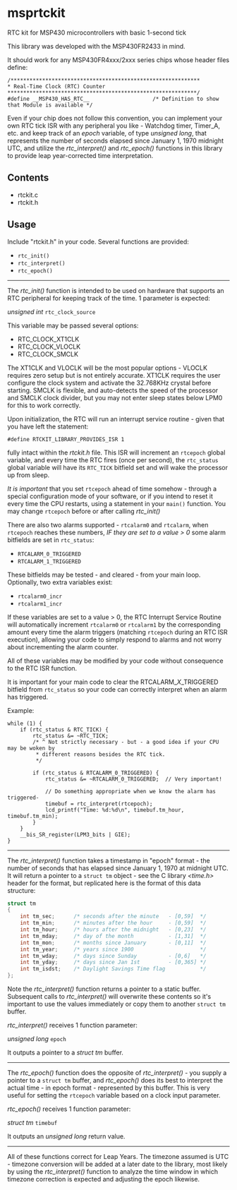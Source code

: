 # msprtckit
RTC kit for MSP430 microcontrollers with basic 1-second tick

This library was developed with the MSP430FR2433 in mind.

It should work for any MSP430FR4xxx/2xxx series chips whose header files define:

    /************************************************************
    * Real-Time Clock (RTC) Counter
    ************************************************************/
    #define __MSP430_HAS_RTC__                    /* Definition to show that Module is available */

Even if your chip does not follow this convention, you can implement your own RTC tick ISR
with any peripheral you like - Watchdog timer, Timer_A, etc. and keep track of an *epoch* variable,
of type *unsigned long*, that represents the number of seconds elapsed since
January 1, 1970 midnight UTC, and utilize the *rtc_interpret()* and *rtc_epoch()* functions in this
library to provide leap year-corrected time interpretation.

## Contents

* rtckit.c
* rtckit.h

## Usage

Include "rtckit.h" in your code.  Several functions are provided:

* ``rtc_init()``
* ``rtc_interpret()``
* ``rtc_epoch()``

---
The *rtc_init()* function is intended to be used on hardware that supports an RTC peripheral
for keeping track of the time.  1 parameter is expected:

*unsigned int* ``rtc_clock_source``

This variable may be passed several options:

* RTC_CLOCK_XT1CLK
* RTC_CLOCK_VLOCLK
* RTC_CLOCK_SMCLK

The XT1CLK and VLOCLK will be the most popular options - VLOCLK requires zero setup but is not
entirely accurate.  XT1CLK requires the user configure the clock system and activate the
32.768KHz crystal before starting.  SMCLK is flexible, and auto-detects the speed of the
processor and SMCLK clock divider, but you may not enter sleep states below LPM0 for this
to work correctly.

Upon initialization, the RTC will run an interrupt service routine - given that you have left
the statement:

    #define RTCKIT_LIBRARY_PROVIDES_ISR 1

fully intact within the *rtckit.h* file.  This ISR will increment an ``rtcepoch`` global variable,
and every time the RTC fires (once per second), the ``rtc_status`` global variable will have its
``RTC_TICK`` bitfield set and will wake the processor up from sleep.

*It is important* that you set ``rtcepoch`` ahead of time somehow - through a special configuration
mode of your software, or if you intend to reset it every time the CPU restarts, using a statement
in your ``main()`` function.  You may change ``rtcepoch`` before or after calling *rtc_init()*

There are also two alarms supported - ``rtcalarm0`` and ``rtcalarm``, when ``rtcepoch``
reaches these numbers, *IF they are set to a value > 0* some alarm bitfields are set in ``rtc_status``:

* ``RTCALARM_0_TRIGGERED``
* ``RTCALARM_1_TRIGGERED``

These bitfields may be tested - and cleared - from your main loop.  Optionally, two extra variables
exist:

* ``rtcalarm0_incr``
* ``rtcalarm1_incr``

If these variables are set to a value > 0, the RTC Interrupt Service Routine will automatically
increment ``rtcalarm0`` or ``rtcalarm1`` by the corresponding amount every time the
alarm triggers (matching ``rtcepoch`` during an RTC ISR execution), allowing your code to simply
respond to alarms and not worry about incrementing the alarm counter.

All of these variables may be modified by your code without consequence to the RTC ISR function.

It is important for your main code to clear the RTCALARM_*X*_TRIGGERED bitfield from
``rtc_status`` so your code can correctly interpret when an alarm has triggered.

Example:

    while (1) {
        if (rtc_status & RTC_TICK) {
            rtc_status &= ~RTC_TICK;
            /* ^ Not strictly necessary - but - a good idea if your CPU may be woken by
             * different reasons besides the RTC tick.
             */

            if (rtc_status & RTCALARM_0_TRIGGERED) {
                rtc_status &= ~RTCALARM_0_TRIGGERED;  // Very important!

                // Do something appropriate when we know the alarm has triggered-
                timebuf = rtc_interpret(rtcepoch);
                lcd_printf("Time: %d:%d\n", timebuf.tm_hour, timebuf.tm_min);
            }
        }
        __bis_SR_register(LPM3_bits | GIE);
    }

---
The *rtc_interpret()* function takes a timestamp in "epoch" format - the number of seconds that
has elapsed since January 1, 1970 at midnight UTC.  It will return a pointer to a
``struct tm`` object - see the C library *<time.h>* header for the format, but replicated here
is the format of this data structure:

```c
struct tm
{
    int tm_sec;      /* seconds after the minute   - [0,59]  */
    int tm_min;      /* minutes after the hour     - [0,59]  */
    int tm_hour;     /* hours after the midnight   - [0,23]  */
    int tm_mday;     /* day of the month           - [1,31]  */
    int tm_mon;      /* months since January       - [0,11]  */
    int tm_year;     /* years since 1900                     */
    int tm_wday;     /* days since Sunday          - [0,6]   */
    int tm_yday;     /* days since Jan 1st         - [0,365] */
    int tm_isdst;    /* Daylight Savings Time flag           */
};
```

Note the *rtc_interpret()* function returns a pointer to a static buffer.  Subsequent calls to
*rtc_interpret()* will overwrite these contents so it's important to use the values immediately
or copy them to another ``struct tm`` buffer.

*rtc_interpret()* receives 1 function parameter:

*unsigned long* ``epoch``

It outputs a pointer to a *struct tm* buffer.

---
The *rtc_epoch()* function does the opposite of *rtc_interpret()* - you supply a pointer to a
``struct tm`` buffer, and *rtc_epoch()* does its best to interpret the actual time - in epoch
format - represented by this buffer.  This is very useful for setting the ``rtcepoch`` variable
based on a clock input parameter.

*rtc_epoch()* receives 1 function parameter:

*struct tm* ``timebuf``

It outputs an *unsigned long* return value.

---

All of these functions correct for Leap Years.  The timezone assumed is UTC - timezone conversion
will be added at a later date to the library, most likely by using the *rtc_interpret()* function
to analyze the time window in which timezone correction is expected and adjusting the epoch
likewise.
